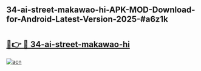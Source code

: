 ## 34-ai-street-makawao-hi-APK-MOD-Download-for-Android-Latest-Version-2025-#a6z1k

# <h2><a href="https://bedroomkl.my?title=34-ai-street-makawao-hi&ref=20M">🔗👉 🔴 34-ai-street-makawao-hi</a></h2>

[![acn](https://github.com/user-attachments/assets/0f9c940e-d8b0-45ae-aac7-cd30a18b3e1c)](https://bedroomkl.my?title=34-ai-street-makawao-hi&ref=20M)

